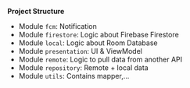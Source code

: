 **Project Structure**

- Module `fcm`: Notification
- Module `firestore`: Logic about Firebase Firestore
- Module `local`: Logic about Room Database
- Module `presentation`: UI & ViewModel
- Module `remote`: Logic to pull data from another API
- Module `repository`: Remote + local data
- Module `utils`: Contains mapper,...
